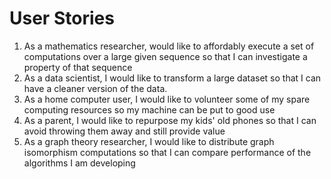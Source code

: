 # User Stories
1. As a mathematics researcher, would like to affordably execute a set of computations over a large given sequence so that I can investigate a property of that sequence
2. As a data scientist, I would like to transform a large dataset so that I can have a cleaner version of the data.
3. As a home computer user, I would like to volunteer some of my spare computing resources so my machine can be put to good use
4. As a parent, I would like to repurpose my kids' old phones so that I can avoid throwing them away and still provide value
5. As a graph theory researcher, I would like to distribute graph isomorphism computations so that I can compare performance of the algorithms I am developing